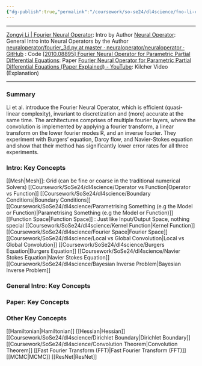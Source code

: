 ```yaml
---
{"dg-publish":true,"permalink":"/coursework/so-se24/dl4science/fno-li-et-al-links-key-concepts/","noteIcon":""}
---
```


---
[Zongyi Li | Fourier Neural Operator](https://zongyi-li.github.io/blog/2020/fourier-pde/): Intro by Author
[Neural Operator](https://zongyi-li.github.io/neural-operator/): General Intro into Neural Operators by the Author
[neuraloperator/fourier\_3d.py at master · neuraloperator/neuraloperator · GitHub](https://github.com/neuraloperator/neuraloperator/blob/master/fourier_3d.py) : Code
[[2010.08895] Fourier Neural Operator for Parametric Partial Differential Equations](https://arxiv.org/abs/2010.08895): Paper
[Fourier Neural Operator for Parametric Partial Differential Equations (Paper Explained) - YouTube](https://www.youtube.com/watch?v=IaS72aHrJKE): Kilcher Video (Explanation)

---
### Summary
Li et al. introduce the Fourier Neural Operator, which is efficient (quasi-linear complexity), invariant to discretization and (more) accurate at the same time. The architectures comprises of multiple fourier layers, where the convolution is implemented by applying a fourier transform, a linear transform on the lower fourier modes R, and an inverse fourier. 
They experiment with Burgers’ equation, Darcy flow, and Navier-Stokes equation and show that their method has significantly lower error rates for all three experiments. 


### Intro: Key Concepts
[[Mesh\|Mesh]]: Grid (can be fine or coarse in the traditional numerical Solvers)
[[Coursework/SoSe24/dl4science/Operator vs Function\|Operator vs Function]]
[[Coursework/SoSe24/dl4science/Boundary Conditions\|Boundary Conditions]]
[[Coursework/SoSe24/dl4science/Parametrising Something (e.g the Model or Function)\|Parametrising Something (e.g the Model or Function)]]
[[Function Space\|Function Space]] : Just like Input/Output Space, nothing special
[[Coursework/SoSe24/dl4science/Kernel Function\|Kernel Function]] 
[[Coursework/SoSe24/dl4science/Fourier Space\|Fourier Space]]
[[Coursework/SoSe24/dl4science/Local vs Global Convolution\|Local vs Global Convolution]]
[[Coursework/SoSe24/dl4science/Burgers Equation\|Burgers Equation]]
[[Coursework/SoSe24/dl4science/Navier Stokes Equation\|Navier Stokes Equation]]
[[Coursework/SoSe24/dl4science/Bayesian Inverse Problem\|Bayesian Inverse Problem]]


### General Intro: Key Concepts

### Paper: Key Concepts


### Other Key Concepts

[[Hamiltonian\|Hamiltonian]]
[[Hessian\|Hessian]]
[[Coursework/SoSe24/dl4science/Dirichlet Boundary\|Dirichlet Boundary]]
[[Coursework/SoSe24/dl4science/Convolution Theorem\|Convolution Theorem]]
[[Fast Fourier Transform (FFT)\|Fast Fourier Transform (FFT)]]
[[MCMC\|MCMC]]
[[ResNet\|ResNet]]
